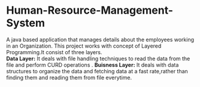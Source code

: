 # Human-Resource-Management-System
A java based application that manages details about the employees working in an Organization.
This project works with concept of Layered Programming.It consist of three layers.<br>
<b>Data Layer:</b> 
It deals with file handling techniques to read the data from the file and perform CURD operations .
<b>Buisness Layer:</b> 
It deals with data structures to organize the data and fetching data at a fast rate,rather than finding them and reading them from file everytime.
